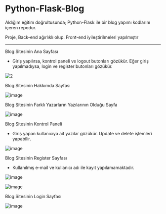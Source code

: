 # Python-Flask-Blog
Aldığım eğitim doğrultusunda; Python-Flask ile bir blog yapımı kodlarını içeren repodur. 

Proje, Back-end ağırlıklı olup. Front-end iyileştirilmeleri yapılmıştır


****************************************************************************************
Blog Sitesinin Ana Sayfası
- Giriş yapılırsa, kontrol paneli ve logout butonları gözükür. Eğer giriş yapılmadıysa, login ve register butonları gözükür.


![2](https://user-images.githubusercontent.com/56562039/233871127-8dbb367b-796f-45d2-bd05-3aab83562d3a.png)

Blog Sitesinin Hakkımda Sayfası

![image](https://user-images.githubusercontent.com/56562039/233871248-a3fd1529-aad5-4a21-a826-855c256f069c.png)

Blog Sitesinin Farklı Yazarların Yazılarının Olduğu Sayfa

![image](https://user-images.githubusercontent.com/56562039/233872758-3b68dec9-f1b4-42d4-8fc7-ac5548e9fead.png)

Blog Sitesinin Kontrol Paneli
- Giriş yapan kullanıcıya ait yazılar gözükür. Update ve delete işlemleri yapabilir.

![image](https://user-images.githubusercontent.com/56562039/233872841-a96fca25-a9f0-4dd4-b57c-2e9672cadbd3.png)

Blog Sitesinin Register Sayfası
- Kullanılmış e-mail ve kullanıcı adı ile kayıt yapılamamaktadır.

![image](https://user-images.githubusercontent.com/56562039/233872976-ab355447-868a-43c7-921b-c9ed19ae1686.png)

![image](https://user-images.githubusercontent.com/56562039/233873002-c4cc901c-3a66-475a-9bcf-860023859c73.png)

Blog Sitesinin Login Sayfası 

![image](https://user-images.githubusercontent.com/56562039/233873046-d7f1d69d-f6bc-4779-9ef4-2b4ae81bfb57.png)

